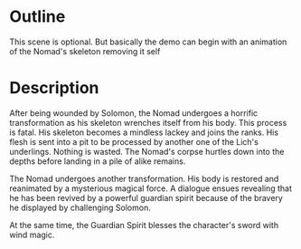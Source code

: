 # Outline
This scene is optional. But basically the demo can begin with an animation of the Nomad's skeleton removing it self

# Description
After being wounded by Solomon, the Nomad undergoes a horrific transformation as his skeleton wrenches itself from his body. This process is fatal.
His skeleton becomes a mindless lackey and joins the ranks.
His flesh is sent into a pit to be processed by another one of the Lich's underlings. Nothing is wasted. The Nomad's corpse hurtles down into the depths before landing in a pile of alike remains.

The Nomad undergoes another transformation. His body is restored and reanimated by a mysterious magical force. A dialogue ensues revealing that he has been revived by a powerful guardian spirit because of the bravery he displayed by challenging Solomon.

At the same time, the Guardian Spirit blesses the character's sword with wind magic.